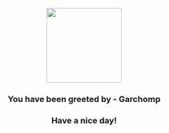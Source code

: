<p align="center">
            <img src="https://raw.githubusercontent.com/PokeAPI/sprites/master/sprites/pokemon/445.png" width="150" height="150">
          </p>
          <h3 align="center">You have been greeted by - <b>Garchomp</b></h3>
          <h3 align="center">Have a nice day!</h3>
        